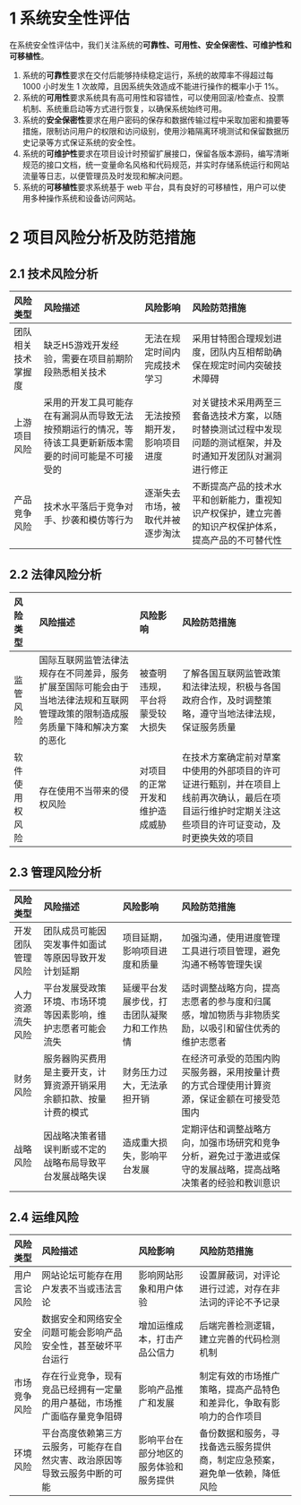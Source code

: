 # 1 系统安全性评估

在系统安全性评估中，我们关注系统的**可靠性、可用性、安全保密性、可维护性和可移植性**。

1. 系统的**可靠性**要求在交付后能够持续稳定运行，系统的故障率不得超过每 1000 小时发生 1 次故障，且因系统失效造成不能进行操作的概率小于 1%。
2. 系统的**可用性**要求系统具有高可用性和容错性，可以使用回滚/检查点、投票机制、系统重启动等方式进行恢复，以确保系统始终可用。
3. 系统的**安全保密性**要求在用户密码的保存和数据传输过程中采取加密和摘要等措施，限制访问用户的权限和访问级别，使用沙箱隔离环境测试和保留数据历史记录等方式保证系统的安全性。
4. 系统的**可维护性**要求在项目设计时预留扩展接口，保留各版本源码，编写清晰规范的接口文档，统一变量命名风格和代码规范，并实时存储系统运行和网站流量等日志，以便管理员及时发现和解决问题。
5. 系统的**可移植性**要求系统基于 web 平台，具有良好的可移植性，用户可以使用多种操作系统和设备访问网站。



# 2 项目风险分析及防范措施

## 2.1 技术风险分析

| 风险类型           | 风险描述                                                     | 风险影响                         | 风险防范措施                                                 |
| :----------------- | :----------------------------------------------------------- | :------------------------------- | :----------------------------------------------------------- |
| 团队相关技术掌握度 | 缺乏H5游戏开发经验，需要在项目前期阶段熟悉相关技术           | 无法在规定时间内完成技术学习     | 采用甘特图合理规划进度，团队内互相帮助确保在规定时间内突破技术障碍 |
| 上游项目风险       | 采用的开发工具可能存在有漏洞从而导致无法按预期运行的情况，等待该工具更新新版本需要的时间可能是不可接受的 | 无法按预期开发，影响项目进度     | 对关键技术采用两至三套备选技术方案，以随时替换测试过程中发现问题的测试框架，并及时通知开发团队对漏洞进行修正 |
| 产品竞争风险       | 技术水平落后于竞争对手、抄袭和模仿等行为                     | 逐渐失去市场，被取代并被逐步淘汰 | 不断提高产品的技术水平和创新能力，重视知识产权保护，建立完善的知识产权保护体系，提高产品的不可替代性 |

## 2.2 法律风险分析

| 风险类型       | 风险描述                                                     | 风险影响                       | 风险防范措施                                                 |
| :------------- | :----------------------------------------------------------- | :----------------------------- | :----------------------------------------------------------- |
| 监管风险       | 国际互联网监管法律法规存在不同差异，服务扩展至国际可能会由于当地法律法规和互联网管理政策的限制造成服务质量下降和解决方案的恶化 | 被查明违规，平台将蒙受较大损失 | 了解各国互联网监管政策和法律法规，积极与各国政府合作，及时调整策略，遵守当地法律法规，保证服务质量 |
| 软件使用权风险 | 存在使用不当带来的侵权风险                                   | 对项目的正常开发和维护造成威胁 | 在技术方案确定前对草案中使用的外部项目的许可证进行甄别，并在项目上线前再次确认，最后在项目运行维护时定期关注这些项目的许可证变动，及时更换失效的项目 |

## 2.3 管理风险分析

| 风险类型         | 风险描述                                                     | 风险影响                                   | 风险防范措施                                                 |
| :--------------- | :----------------------------------------------------------- | :----------------------------------------- | :----------------------------------------------------------- |
| 开发团队管理风险 | 团队成员可能因突发事件如面试等原因导致开发计划延期           | 项目延期，影响项目进度和质量               | 加强沟通，使用进度管理工具进行项目管理，避免沟通不畅等管理失误 |
| 人力资源流失风险 | 平台发展受政策环境、市场环境等因素影响，维护志愿者可能会流失 | 延缓平台发展步伐，打击团队凝聚力和工作热情 | 适时调整战略方向，提高志愿者的参与度和归属感，增加物质与非物质奖励，以吸引和留住优秀的维护志愿者 |
| 财务风险         | 服务器购买费用是主要开支，计算资源开销采用余额扣款、按量计费的模式 | 财务压力过大，无法承担开销                 | 在经济可承受的范围内购买服务器，采用按量计费的方式合理使用计算资源，保证金额在可接受范围内 |
| 战略风险         | 因战略决策者错误判断或不定的战略布局导致平台发展战略失误     | 造成重大损失，影响平台发展                 | 定期评估和调整战略方向，加强市场研究和竞争分析，避免过于激进或保守的发展战略，提高战略决策者的经验和教训意识 |

## 2.4 运维风险

| 风险类型     | 风险描述                                                     | 风险影响                               | 风险防范措施                                                 |
| :----------- | :----------------------------------------------------------- | :------------------------------------- | :----------------------------------------------------------- |
| 用户言论风险 | 网站论坛可能存在用户发表不当或违法言论                       | 影响网站形象和用户体验                 | 设置屏蔽词，对评论进行过滤，对存在非法词的评论不予记录       |
| 安全风险     | 数据安全和网络安全问题可能会影响产品安全性，甚至破坏平台运行 | 增加运维成本，打击产品公信力           | 后端完善检测逻辑，建立完善的代码检测机制                     |
| 市场竞争风险 | 存在行业竞争，现有竞品已经拥有一定量的用户基础，市场推广面临存量竞争阻碍 | 影响产品推广和发展                     | 制定有效的市场推广策略，提高产品特色和差异化，争取有影响力的合作项目 |
| 环境风险     | 平台高度依赖第三方云服务，可能存在自然灾害、政治原因等导致云服务中断的可能 | 影响平台在部分地区的服务体验和服务提供 | 备份数据和服务，寻找备选云服务提供商，制定应急预案，避免单一依赖，降低风险 |
